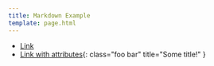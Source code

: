 ```yaml
---
title: Markdown Example
template: page.html
---
```

* [Link](/url/)
* [Link with attributes](/url/){: class="foo bar" title="Some title!" }